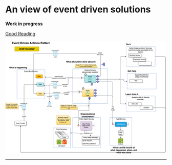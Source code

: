 # An view of event driven solutions

**Work in progress**

[ Good Reading ](https://serverlessland.com/event-driven-architecture/visuals?ref=eventcatalog.dev)


![](../images/event-driven-actions-pattern.drawio.png)



---
